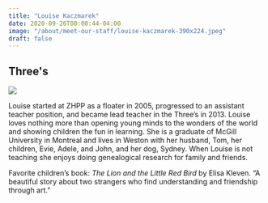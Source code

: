 ```yaml
---
title: "Louise Kaczmarek"
date: 2020-09-26T00:00:44-04:00
image: "/about/meet-our-staff/louise-kaczmarek-390x224.jpeg"
draft: false
---
```


## Three's

![](/about/meet-our-staff/louise-kaczmarek-150x150.jpeg)

Louise started at ZHPP as a floater in 2005, progressed to an assistant teacher position, and became lead teacher in the Three’s in 2013. Louise loves nothing more than opening young minds to the wonders of the world and showing children the fun in learning. She is a graduate of McGill University in Montreal and lives in Weston with her husband, Tom, her children, Evie, Adele, and John, and her dog, Sydney. When Louise is not teaching she enjoys doing genealogical research for family and friends.

Favorite children’s book: *The Lion and the Little Red Bird* by Elisa Kleven. “A beautiful story about two strangers who find understanding and friendship through art.”
